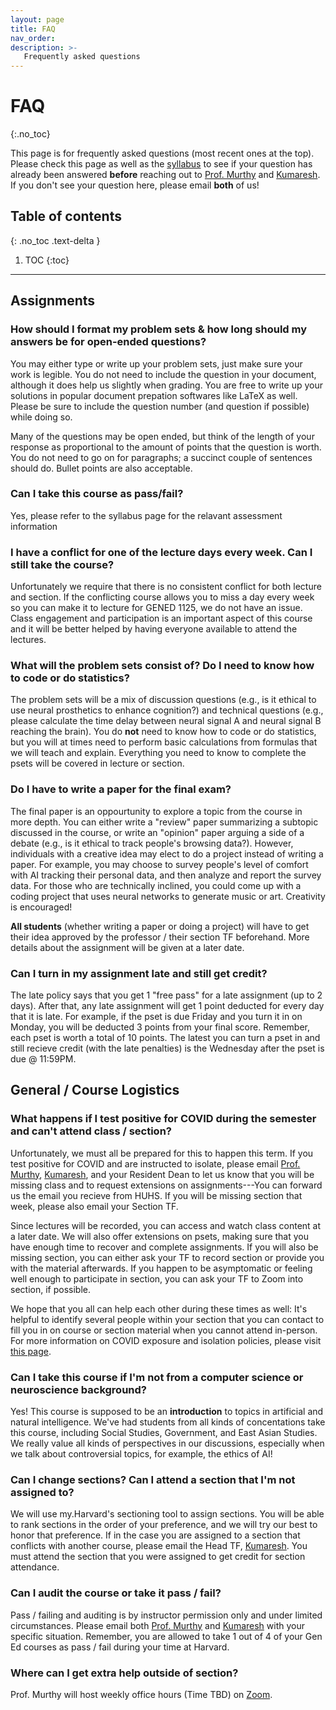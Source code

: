 ```yaml
---
layout: page
title: FAQ
nav_order: 
description: >-
   Frequently asked questions
---
```


# FAQ
{:.no_toc}

This page is for frequently asked questions (most recent ones at the top). Please check this page as well as the [syllabus](https://gened1125.github.io/spring2024/syllabus/) to see if your question has already been answered **before** reaching out to [Prof. Murthy](mailto:vnmurthy@fas.harvard.edu) and [Kumaresh](mailto:kumaresh_krishnan@g.harvard.edu). If you don't see your question here, please email **both** of us!

## Table of contents
{: .no_toc .text-delta }

1. TOC
{:toc}

---
## Assignments 
### How should I format my problem sets & how long should my answers be for open-ended questions?
You may either type or write up your problem sets, just make sure your work is legible. You do not need to include the question in your document, although it does help us slightly when grading. You are free to write up your solutions in popular document prepation softwares like LaTeX as well. Please be sure to include the question number (and question if possible) while doing so.

Many of the questions may be open ended, but think of the length of your response as proportional to the amount of points that the question is worth. You do not need to go on for paragraphs; a succinct couple of sentences should do. Bullet points are also acceptable.

### Can I take this course as pass/fail?
Yes, please refer to the syllabus page for the relavant assessment information

### I have a conflict for one of the lecture days every week. Can I still take the course?
Unfortunately we require that there is no consistent conflict for both lecture and section. If the conflicting course allows you to miss a day every week so you can make it to lecture for GENED 1125, we do not have an issue. Class engagement and participation is an important aspect of this course and it will be better helped by having everyone available to attend the lectures.

### What will the problem sets consist of? Do I need to know how to code or do statistics?
The problem sets will be a mix of discussion questions (e.g., is it ethical to use neural prosthetics to enhance cognition?) and technical questions (e.g., please calculate the time delay between neural signal A and neural signal B reaching the brain). You do **not** need to know how to code or do statistics, but you will at times need to perform basic calculations from formulas that we will teach and explain. Everything you need to know to complete the psets will be covered in lecture or section. 

### Do I have to write a paper for the final exam? 
The final paper is an oppourtunity to explore a topic from the course in more depth. You can either write a "review" paper summarizing a subtopic discussed in the course, or write an "opinion" paper arguing a side of a debate (e.g., is it ethical to track people's browsing data?). However, individuals with a creative idea may elect to do a project instead of writing a paper. For example, you may choose to survey people's level of comfort with AI tracking their personal data, and then analyze and report the survey data. For those who are technically inclined, you could come up with a coding project that uses neural networks to generate music or art. Creativity is encouraged! 

**All students** (whether writing a paper or doing a project) will have to get their idea approved by the professor / their section TF beforehand. More details about the assignment will be given at a later date.

### Can I turn in my assignment late and still get credit?
The late policy says that you get 1 "free pass" for a late assignment (up to 2 days). After that, any late assignment will get 1 point deducted for every day that it is late. For example, if the pset is due Friday and you turn it in on Monday, you will be deducted 3 points from your final score. Remember, each pset is worth a total of 10 points. The latest you can turn a pset in and still recieve credit (with the late penalties) is the Wednesday after the pset is due @ 11:59PM.

## General / Course Logistics
### What happens if I test positive for COVID during the semester and can't attend class / section?
Unfortunately, we must all be prepared for this to happen this term. If you test positive for COVID and are instructed to isolate, please email [Prof. Murthy](mailto:vnmurthy@fas.harvard.edu), [Kumaresh](mailto:kumaresh_krishnan@g.harvard.edu), and your Resident Dean to let us know that you will be missing class and to request extensions on assignments---You can forward us the email you recieve from HUHS. If you will be missing section that week, please also email your Section TF. 

Since lectures will be recorded, you can access and watch class content at a later date. We will also offer extensions on psets, making sure that you have enough time to recover and complete assignments. If you will also be missing section, you can either ask your TF to record section or provide you with the material afterwards. If you happen to be asymptomatic or feeling well enough to participate in section, you can ask your TF to Zoom into section, if possible.

We hope that you all can help each other during these times as well: It's helpful to identify several people within your section that you can contact to fill you in on course or section material when you cannot attend in-person. For more information on COVID exposure and isolation policies, please visit [this page](https://www.harvard.edu/coronavirus/testing-tracing/exposure-quarantine-isolation/).

### Can I take this course if I'm not from a computer science or neuroscience background?
Yes! This course is supposed to be an **introduction** to topics in artificial and natural intelligence. We've had students from all kinds of concentations take this course, including Social Studies, Government, and East Asian Studies. We really value all kinds of perspectives in our discussions, especially when we talk about controversial topics, for example, the ethics of AI!

### Can I change sections? Can I attend a section that I'm not assigned to?
We will use my.Harvard's sectioning tool to assign sections. You will be able to rank sections in the order of your preference, and we will try our best to honor that preference. If in the case you are assigned to a section that conflicts with another course, please email the Head TF, [Kumaresh](mailto:kumaresh_krishnan@g.harvard.edu). You must attend the section that you were assigned to get credit for section attendance. 

### Can I audit the course or take it pass / fail?
Pass / failing and auditing is by instructor permission only and under limited circumstances. Please email both [Prof. Murthy](mailto:vnmurthy@fas.harvard.edu) and [Kumaresh](mailto:kumaresh_krishnan@g.harvard.edu) with your specific situation. Remember, you are allowed to take 1 out of 4 of your Gen Ed courses as pass / fail during your time at Harvard.

### Where can I get extra help outside of section?
Prof. Murthy will host weekly office hours (Time TBD) on [Zoom](https://harvard.zoom.us/my/venki.murthy).
